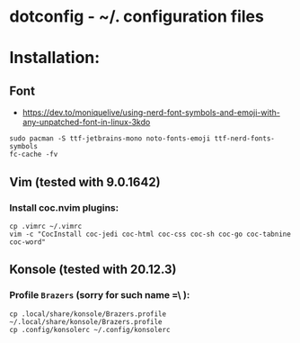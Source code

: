 # dotconfig - ~/. configuration files

# Installation:
## Font
- https://dev.to/moniquelive/using-nerd-font-symbols-and-emoji-with-any-unpatched-font-in-linux-3kdo
```
sudo pacman -S ttf-jetbrains-mono noto-fonts-emoji ttf-nerd-fonts-symbols 
fc-cache -fv
```

## Vim (tested with 9.0.1642)
### Install coc.nvim plugins:
```
cp .vimrc ~/.vimrc
vim -c "CocInstall coc-jedi coc-html coc-css coc-sh coc-go coc-tabnine coc-word"
```

## Konsole (tested with 20.12.3)
### Profile `Brazers` (sorry for such name =\ ):
```
cp .local/share/konsole/Brazers.profile ~/.local/share/konsole/Brazers.profile
cp .config/konsolerc ~/.config/konsolerc
```
